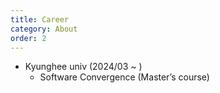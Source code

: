```yaml
---
title: Career
category: About
order: 2
---
```


- Kyunghee univ (2024/03 ~ )
  - Software Convergence (Master’s course)
